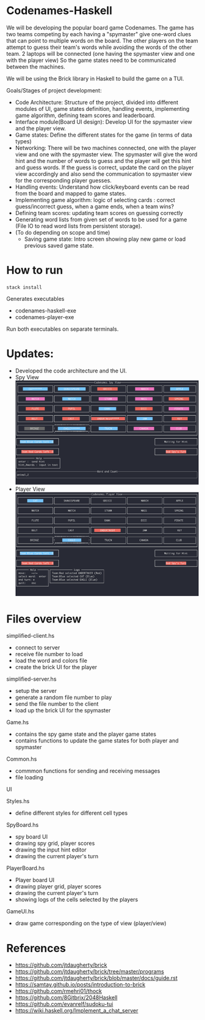 # Codenames-Haskell

We will be developing the popular board game Codenames. The game has two teams competing by each having a "spymaster" give one-word clues that can point to multiple words on the board. The other players on the team attempt to guess their team's words while avoiding the words of the other team.
2 laptops will be connected (one having the spymaster view and one with the player view) So the game states need to be communicated between the machines.

We will be using the Brick library in Haskell to build the game on a TUI. 

Goals/Stages of project development:

- Code Architecture: Structure of the project, divided into different modules of UI, game states definition, handling events, implementing game algorithm, defining team scores and leaderboard.
- Interface module(Board UI design): Develop UI for the spymaster view and the player view. 
- Game states: Define the different states for the game (in terms of data types)
- Networking: There will be two machines connected, one with the player view and one with the spymaster view. The spymaster will give the word hint and the number of words to guess and the player will get this hint and guess words. If the guess is correct, update the card on the player view accordingly and also send the communication to spymaster view for the corresponding player guesses.
- Handling events: Understand how click/keyboard events can be read from the board and mapped to game states.
- Implementing game algorithm: logic of selecting cards : correct guess/incorrect guess, when a game ends, when a team wins?
- Defining team scores: updating team scores on guessing correctly
- Generating word lists from given set of words to be used for a game (File IO to read word lists from persistent storage).
- (To do depending on scope and time)
    - Saving game state: Intro screen showing play new game or load previous saved game state.

# How to run
    
    stack install

Generates executables

- codenames-haskell-exe
- codenames-player-exe

Run both executables on separate terminals.

# Updates:

- Developed the code architecture and the UI.
- Spy View
![Spy View](resources/images/spyview.png?raw=true "Spy View")
- Player View
![Player View](resources/images/playerview.png?raw=true "Player View")

# Files overview

simplified-client.hs 
- connect to server
- receive file number to load
- load the word and colors file
- create the brick UI for the player


simplified-server.hs 
- setup the server
- generate a random file number to play
- send the file number to the client
- load up the brick UI for the spymaster

Game.hs
- contains the spy game state and the player game states
- contains functions to update the game states for both player and spymaster

Common.hs
- commmon functions for sending and receiving messages
- file loading


UI

Styles.hs
- define different styles for different cell types

SpyBoard.hs
- spy board UI
- drawing spy grid, player scores
- drawing the input hint editor
- drawing the current player's turn

PlayerBoard.hs
- Player board UI
- drawing player grid, player scores
- drawing the current player's turn
- showing logs of the cells selected by the players

GameUI.hs
- draw game corresponding on the type of view (player/view)


# References

- https://github.com/jtdaugherty/brick
- https://github.com/jtdaugherty/brick/tree/master/programs
- https://github.com/jtdaugherty/brick/blob/master/docs/guide.rst
- https://samtay.github.io/posts/introduction-to-brick
- https://github.com/rmehri01/thock
- https://github.com/8Gitbrix/2048Haskell
- https://github.com/evanrelf/sudoku-tui
- https://wiki.haskell.org/Implement_a_chat_server
